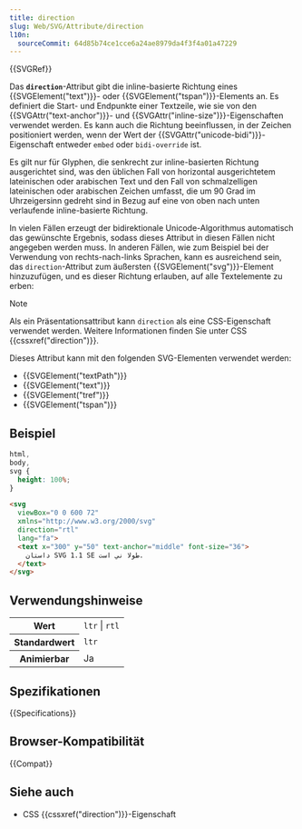 ```yaml
---
title: direction
slug: Web/SVG/Attribute/direction
l10n:
  sourceCommit: 64d85b74ce1cce6a24ae8979da4f3f4a01a47229
---
```


{{SVGRef}}

Das **`direction`**-Attribut gibt die inline-basierte Richtung eines {{SVGElement("text")}}- oder {{SVGElement("tspan")}}-Elements an. Es definiert die Start- und Endpunkte einer Textzeile, wie sie von den {{SVGAttr("text-anchor")}}- und {{SVGAttr("inline-size")}}-Eigenschaften verwendet werden. Es kann auch die Richtung beeinflussen, in der Zeichen positioniert werden, wenn der Wert der {{SVGAttr("unicode-bidi")}}-Eigenschaft entweder `embed` oder `bidi-override` ist.

Es gilt nur für Glyphen, die senkrecht zur inline-basierten Richtung ausgerichtet sind, was den üblichen Fall von horizontal ausgerichtetem lateinischen oder arabischen Text und den Fall von schmalzelligen lateinischen oder arabischen Zeichen umfasst, die um 90 Grad im Uhrzeigersinn gedreht sind in Bezug auf eine von oben nach unten verlaufende inline-basierte Richtung.

In vielen Fällen erzeugt der bidirektionale Unicode-Algorithmus automatisch das gewünschte Ergebnis, sodass dieses Attribut in diesen Fällen nicht angegeben werden muss. In anderen Fällen, wie zum Beispiel bei der Verwendung von rechts-nach-links Sprachen, kann es ausreichend sein, das `direction`-Attribut zum äußersten {{SVGElement("svg")}}-Element hinzuzufügen, und es dieser Richtung erlauben, auf alle Textelemente zu erben:

> [!NOTE]
> Als ein Präsentationsattribut kann `direction` als eine CSS-Eigenschaft verwendet werden. Weitere Informationen finden Sie unter CSS {{cssxref("direction")}}.

Dieses Attribut kann mit den folgenden SVG-Elementen verwendet werden:

- {{SVGElement("textPath")}}
- {{SVGElement("text")}}
- {{SVGElement("tref")}}
- {{SVGElement("tspan")}}

## Beispiel

```css hidden
html,
body,
svg {
  height: 100%;
}
```

```html
<svg
  viewBox="0 0 600 72"
  xmlns="http://www.w3.org/2000/svg"
  direction="rtl"
  lang="fa">
  <text x="300" y="50" text-anchor="middle" font-size="36">
    داستان SVG 1.1 SE طولا ني است.
  </text>
</svg>
```

## Verwendungshinweise

<table class="properties">
  <tbody>
    <tr>
      <th scope="row">Wert</th>
      <td><code>ltr</code> | <code>rtl</code></td>
    </tr>
    <tr>
      <th scope="row">Standardwert</th>
      <td><code>ltr</code></td>
    </tr>
    <tr>
      <th scope="row">Animierbar</th>
      <td>Ja</td>
    </tr>
  </tbody>
</table>

## Spezifikationen

{{Specifications}}

## Browser-Kompatibilität

{{Compat}}

## Siehe auch

- CSS {{cssxref("direction")}}-Eigenschaft
